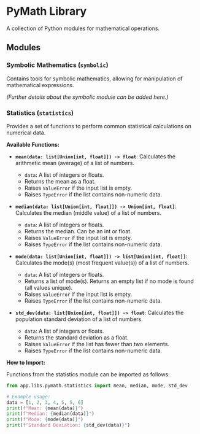 # PyMath Library

A collection of Python modules for mathematical operations.

## Modules

### Symbolic Mathematics (`symbolic`)

Contains tools for symbolic mathematics, allowing for manipulation of mathematical expressions.

*(Further details about the symbolic module can be added here.)*

### Statistics (`statistics`)

Provides a set of functions to perform common statistical calculations on numerical data.

**Available Functions:**

*   **`mean(data: list[Union[int, float]]) -> float`**:
    Calculates the arithmetic mean (average) of a list of numbers.
    *   `data`: A list of integers or floats.
    *   Returns the mean as a float.
    *   Raises `ValueError` if the input list is empty.
    *   Raises `TypeError` if the list contains non-numeric data.

*   **`median(data: list[Union[int, float]]) -> Union[int, float]`**:
    Calculates the median (middle value) of a list of numbers.
    *   `data`: A list of integers or floats.
    *   Returns the median. Can be an int or float.
    *   Raises `ValueError` if the input list is empty.
    *   Raises `TypeError` if the list contains non-numeric data.

*   **`mode(data: list[Union[int, float]]) -> list[Union[int, float]]`**:
    Calculates the mode(s) (most frequent value(s)) of a list of numbers.
    *   `data`: A list of integers or floats.
    *   Returns a list of mode(s). Returns an empty list if no mode is found (all values unique).
    *   Raises `ValueError` if the input list is empty.
    *   Raises `TypeError` if the list contains non-numeric data.

*   **`std_dev(data: list[Union[int, float]]) -> float`**:
    Calculates the population standard deviation of a list of numbers.
    *   `data`: A list of integers or floats.
    *   Returns the standard deviation as a float.
    *   Raises `ValueError` if the list has fewer than two elements.
    *   Raises `TypeError` if the list contains non-numeric data.

**How to Import:**

Functions from the statistics module can be imported as follows:

```python
from app.libs.pymath.statistics import mean, median, mode, std_dev

# Example usage:
data = [1, 2, 3, 4, 5, 5, 6]
print(f"Mean: {mean(data)}")
print(f"Median: {median(data)}")
print(f"Mode: {mode(data)}")
print(f"Standard Deviation: {std_dev(data)}")
```
